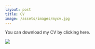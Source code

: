 ```yaml
---
layout: post
title: CV
image: /assets/images/mycv.jpg
---
```

You can download my CV by clicking here.

![]({{page.image}})
